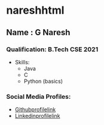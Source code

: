 # nareshhtml
## Name : G Naresh
### Qualification: B.Tech CSE 2021

* Skills:
  * Java
  * C
  * Python (basics)
### Social Media Profiles:

* [Githubprofilelink](https://github.com/nareshtml)
* [Linkedinprofilelink](linkedin.com/in/naresh-kumar-g-b2976a1a4)
